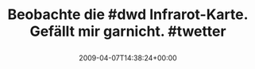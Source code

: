---
retweeted: false
source: <a href="http://twitter.com" rel="nofollow">Twitter Web Client</a>
entities:
  hashtags:
  - text: dwd
    indices:
    - '14'
    - '18'
  - text: twetter
    indices:
    - '57'
    - '65'
  symbols: []
  user_mentions: []
  urls: []
display_text_range:
- '0'
- '65'
favorite_count: '0'
id_str: '1469862833'
truncated: false
retweet_count: '0'
id: '1469862833'
created_at: Tue Apr 07 14:38:24 +0000 2009
favorited: false
full_text: 'Beobachte die #dwd Infrarot-Karte. Gefällt mir garnicht. #twetter'
lang: de
tags:
- dwd
- twetter
- pesos/twitter
date: '2009-04-07T14:38:24+00:00'
src: https://twitter.com/bascht/status/1469862833
original_url: https://twitter.com/bascht/status/1469862833
type: twitter_tweet
text: 'Beobachte die #dwd Infrarot-Karte. Gefällt mir garnicht. #twetter'
title: 'Beobachte die #dwd Infrarot-Karte. Gefällt mir garnicht. #twetter

  '

---
